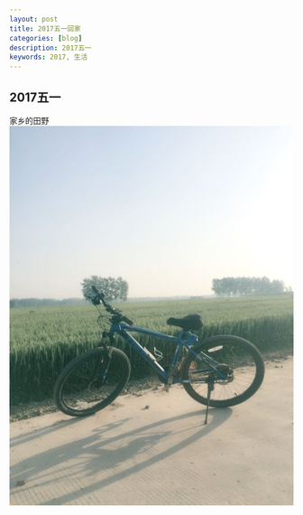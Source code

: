 ```yaml
---
layout: post
title: 2017五一回家
categories: [blog]
description: 2017五一
keywords: 2017, 生活
---
```


## 2017五一
家乡的田野
![乡间风光](/images/blog/IMG_20170501001.jpg)  
